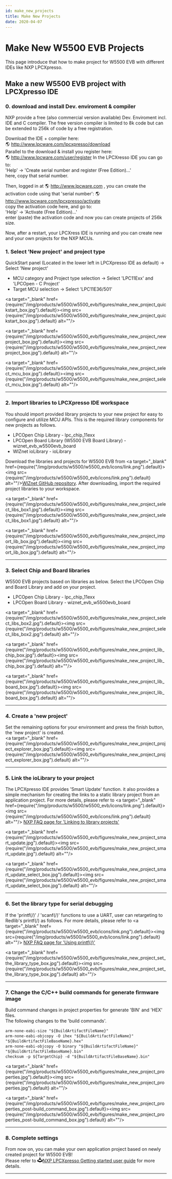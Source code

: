 ```yaml
---
id: make_new_projects
title: Make New Projects
date: 2020-04-07
---
```



# Make New W5500 EVB Projects

This page introduce that how to make project for W5500 EVB with
different IDEs like NXP LPCXpresso.


## Make a new W5500 EVB project with LPCXpresso IDE

### 0. download and install Dev. enviroment & compiler

NXP provide a free (also commercial version available) Dev. Enviroment
incl. IDE and C compiler. The free version compiler is limited to 8k
code but can be extended to 256k of code by a free registration.

Download the IDE + compiler here:  
🌎 http://www.lpcware.com/lpcxpresso/download  
Parallel to the download & install you register here:  
🌎 http://www.lpcware.com/user/register 
In the LPCXresso IDE you can go to:  
'Help' -> 'Create serial number and register (Free Edition)...'  
here, copy that serial number.

Then, logged in at 🌎 http://www.lpcware.com , you can create the
activation code using that 'serial number':
🌎 http://www.lpcware.com/lpcxpresso/activate  
copy the activation code here, and go to:  
'Help' -> 'Activate (Free Edition)...'  
enter (paste) the activation code and now you can create projects of
256k size.

Now, after a restart, your LPCXress IDE is running and you can create
new and your own projects for the NXP MCUs.


### 1. Select 'New project' and project type

QuickStart panel (Located in the lower left in LPCXpresso IDE as
default) -> Select 'New project'  

  - MCU category and Project type selection -> Select 'LPC11Exx' and
    'LPCOpen - C Project'
  - Target MCU selection -> Select 'LPC11E36/501'

<a target="_blank" href={require("/img/products/w5500/w5500_evb/figures/make_new_project_quickstart_box.jpg").default}><img src={require("/img/products/w5500/w5500_evb/figures/make_new_project_quickstart_box.jpg").default} alt=""/></a>

<a target="_blank" href={require("/img/products/w5500/w5500_evb/figures/make_new_project_newproject_box.jpg").default}><img src={require("/img/products/w5500/w5500_evb/figures/make_new_project_newproject_box.jpg").default} alt=""/></a>

<a target="_blank" href={require("/img/products/w5500/w5500_evb/figures/make_new_project_select_mcu_box.jpg").default}><img src={require("/img/products/w5500/w5500_evb/figures/make_new_project_select_mcu_box.jpg").default} alt=""/></a>

-----


### 2. Import libraries to LPCXpresso IDE workspace

You should import provided library projects to your new project for easy
to configure and utilize MCU APIs. This is the required library
components for new projects as follows.  

  - LPCOpen Chip Library - lpc\_chip\_11exx
  - LPCOpen Board Library (W5500 EVB Board Library) -
    wiznet\_evb\_w5500evb\_board
  - WIZnet ioLibrary - ioLibrary

Download the libraries and projects for W5500 EVB from
<a target="_blank" href={require("/img/products/w5500/w5500_evb/icons/link.png").default}><img src={require("/img/products/w5500/w5500_evb/icons/link.png").default} alt=""/></a>[WIZnet GitHub
repository](https://github.com/Wiznet/W5500_EVB). After downloading,
import the required project libraries to your workspace.

<a target="_blank" href={require("/img/products/w5500/w5500_evb/figures/make_new_project_select_libs_box1.jpg").default}><img src={require("/img/products/w5500/w5500_evb/figures/make_new_project_select_libs_box1.jpg").default} alt=""/></a>

<a target="_blank" href={require("/img/products/w5500/w5500_evb/figures/make_new_project_import_lib_box.jpg").default}><img src={require("/img/products/w5500/w5500_evb/figures/make_new_project_import_lib_box.jpg").default} alt=""/></a>

-----


### 3. Select Chip and Board libraries

W5500 EVB projects based on libraries as below. Select the LPCOpen Chip
and Board Library and add on your project.

  - LPCOpen Chip Library - lpc_chip_11exx
  - LPCOpen Board Library - wiznet_evb_w5500evb_board

<a target="_blank" href={require("/img/products/w5500/w5500_evb/figures/make_new_project_select_libs_box2.jpg").default}><img src={require("/img/products/w5500/w5500_evb/figures/make_new_project_select_libs_box2.jpg").default} alt=""/></a>

<a target="_blank" href={require("/img/products/w5500/w5500_evb/figures/make_new_project_lib_chip_box.jpg").default}><img src={require("/img/products/w5500/w5500_evb/figures/make_new_project_lib_chip_box.jpg").default} alt=""/></a>

<a target="_blank" href={require("/img/products/w5500/w5500_evb/figures/make_new_project_lib_board_box.jpg").default}><img src={require("/img/products/w5500/w5500_evb/figures/make_new_project_lib_board_box.jpg").default} alt=""/></a>

-----


### 4. Create a 'new project'

Set the remaining options for your environment and press the finish
button, the 'new project' is created.  
<a target="_blank" href={require("/img/products/w5500/w5500_evb/figures/make_new_project_project_explorer_box.jpg").default}><img src={require("/img/products/w5500/w5500_evb/figures/make_new_project_project_explorer_box.jpg").default} alt=""/></a>

-----


### 5. Link the ioLibrary to your project

The LPCXpresso IDE provides 'Smart Update' function. it also provides a
simple mechanism for creating the links to a static library project from
an application project. For more details, please refer to
<a target="_blank" href={require("/img/products/w5500/w5500_evb/icons/link.png").default}><img src={require("/img/products/w5500/w5500_evb/icons/link.png").default} alt=""/></a> [NXP FAQ page for 'Linking to library projects'](http://www.lpcware.com/content/faq/lpcxpresso/creating-linking-library-projects)

<a target="_blank" href={require("/img/products/w5500/w5500_evb/figures/make_new_project_smart_update.jpg").default}><img src={require("/img/products/w5500/w5500_evb/figures/make_new_project_smart_update.jpg").default} alt=""/></a>

<a target="_blank" href={require("/img/products/w5500/w5500_evb/figures/make_new_project_smart_update_select_box.jpg").default}><img src={require("/img/products/w5500/w5500_evb/figures/make_new_project_smart_update_select_box.jpg").default} alt=""/></a>

-----


### 6. Set the library type for serial debugging

If the 'printf(/)' / 'scanf(/)' functions to use a UART, user can
retargeting to Redlib's printf(/) as follows. For more details, please
refer to <a target="_blank" href={require("/img/products/w5500/w5500_evb/icons/link.png").default}><img src={require("/img/products/w5500/w5500_evb/icons/link.png").default} alt=""/></a> [NXP FAQ page for
'Using printf(/)'](http://www.lpcware.com/content/faq/lpcxpresso/using-printf)

<a target="_blank" href={require("/img/products/w5500/w5500_evb/figures/make_new_project_set_the_library_type_box.jpg").default}><img src={require("/img/products/w5500/w5500_evb/figures/make_new_project_set_the_library_type_box.jpg").default} alt=""/></a>

-----


### 7. Change the C/C++ build commands for generate firmware image

Build command changes in project properties for generate 'BIN' and 'HEX'
files.  
The following changes to the 'build commands'.

``` make
arm-none-eabi-size "${BuildArtifactFileName}"
arm-none-eabi-objcopy -O ihex "${BuildArtifactFileName}" "${BuildArtifactFileBaseName}.hex"
arm-none-eabi-objcopy -O binary "${BuildArtifactFileName}" "${BuildArtifactFileBaseName}.bin"
checksum -p ${TargetChip} -d "${BuildArtifactFileBaseName}.bin"
```

<a target="_blank" href={require("/img/products/w5500/w5500_evb/figures/make_new_project_properties.jpg").default}><img src={require("/img/products/w5500/w5500_evb/figures/make_new_project_properties.jpg").default} alt=""/></a>

<a target="_blank" href={require("/img/products/w5500/w5500_evb/figures/make_new_project_properties_post-build_command_box.jpg").default}><img src={require("/img/products/w5500/w5500_evb/figures/make_new_project_properties_post-build_command_box.jpg").default} alt=""/></a>

-----


### 8. Complete settings

From now on, you can make your own application project based on newly
created project for W5500 EVB\!  
Please refer to ![](/img/products/w5500/w5500_evb/icons/download.png)<a href="http://www.nxp.com/documents/other/LPCXpresso_Getting_Started_User_Guide.pdf" target="_blank">NXP LPCXpresso Getting started user guide</a>
for more details.

-----
